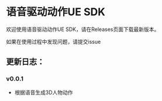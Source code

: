 # 语音驱动动作UE SDK
欢迎使用语音驱动动作UE SDK，请在Releases页面下载最新版本。

如果在使用过程中发现问题，请提交issue
## 更新日志：
### v0.0.1
- 根据语音生成3D人物动作
